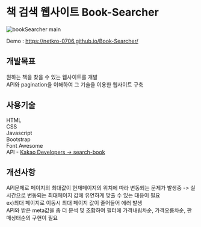 # 책 검색 웹사이트 Book-Searcher
![bookSearcher main](https://user-images.githubusercontent.com/74494210/162439119-087b9210-9dd9-48ef-b21c-6b9bfb904da3.png)

Demo : https://netkro-0706.github.io/Book-Searcher/

## 개발목표  
원하는 책을 찾을 수 있는 웹사이트를 개발  
API와 pagination을 이해하여 그 기술을 이용한 웹사이트 구축

## 사용기술
HTML  
CSS  
Javascript  
Bootstrap  
Font Awesome  
API - [Kakao Developers -> search-book](https://developers.kakao.com/docs/latest/ko/daum-search/dev-guide#search-book)

## 개선사항
API문제로 페이지의 최대값이 현재페이지의 위치에 따라 변동되는 문제가 발생중 -> 실시간으로 변동되는 최대페이지 값에 유연하게 맞출 수 있는 대응이 필요  
ex)최대 페이지로 이동시 최대 페이지 값이 줄어들어 에러 발생  
API와 받은 meta값을 좀 더 분석 및 조합하여 필터에 가격내림차순, 가격오름차순, 판매상태순의 구현이 필요
